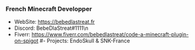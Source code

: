 ### French Minecraft Developper

- WebSite: https://bebedlastreat.fr
- Discord: BebeDlaStreat#1111\n
- Fiverr: https://www.fiverr.com/bebedlastreat/code-a-minecraft-plugin-on-spigot
#- Projects: EndoSkull & SNK-France
